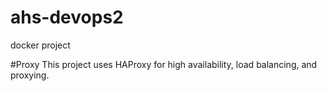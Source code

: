 # ahs-devops2
docker project

#Proxy
This project uses HAProxy for high availability, load balancing, and proxying.
